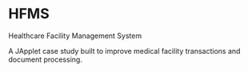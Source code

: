# HFMS

Healthcare Facility Management System

A JApplet case study built to improve medical facility transactions and document processing.
